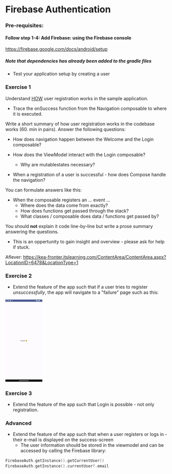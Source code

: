 # Firebase Authentication

### Pre-requisites:

#### Follow step 1-4: Add Firebase: using the Firebase console

https://firebase.google.com/docs/android/setup

##### Note that dependencies has already been added to the gradle files

- Test your application setup by creating a user



### Exercise 1

Understand <u>HOW</u> user registration works in the sample application.

- Trace the onSuccess function from the Navigation composable to where it is executed.



Write a short summary of how user registration works in the codebase works (60. min in pairs). Answer the following questions:

- How does navigation happen between the Welcome and the Login composable?
- How does the ViewModel interact with the Login composable?
  - Why are mutablestates necessary?

- When a registration of a user is successful - how does Compose handle the navigation?



You can formulate answers like this:

- When the composable registers an ... event ...
  - Where does the data come from exactly?
  - How does functions get passed through the stack?
  - What classes / composable does data / functions get passed by?

You should **not** explain it code line-by-line but write a prose summary answering the questions.

- This is an oppertunity to gain insight and overview - please ask for help if stuck.



Aflever: https://kea-fronter.itslearning.com/ContentArea/ContentArea.aspx?LocationID=6478&LocationType=1



### Exercise 2

- Extend the feature of the app such that if a user tries to register *unsuccessfully*, the app will navigate to a "failure" page such as this:

<img src="assets/image-20240321105630115.png" alt="image-20240321105630115" style="zoom:25%;" />



### Exercise 3

- Extend the feature of the app such that Login is possible - not only registration.



### Advanced

- Extend the feature of the app such that when a user registers or logs in - their e-mail is displayed on the success-screen
  - The user information should be stored in the viewmodel and can be accessed by calling the Firebase library:

```kotlin
FirebaseAuth.getInstance().getCurrentUser()
FirebaseAuth.getInstance().currentUser?.email
```

